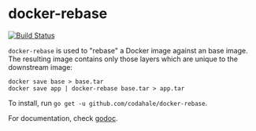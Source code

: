 docker-rebase
=============

[![Build Status](https://travis-ci.org/codahale/docker-rebase.png?branch=master)](https://travis-ci.org/codahale/docker-rebase)

`docker-rebase` is used to "rebase" a Docker image against an base image. The
resulting image contains only those layers which are unique to the downstream
image:

```
docker save base > base.tar
docker save app | docker-rebase base.tar > app.tar
```

To install, run `go get -u github.com/codahale/docker-rebase`.

For documentation, check [godoc](http://godoc.org/github.com/codahale/docker-rebase).
